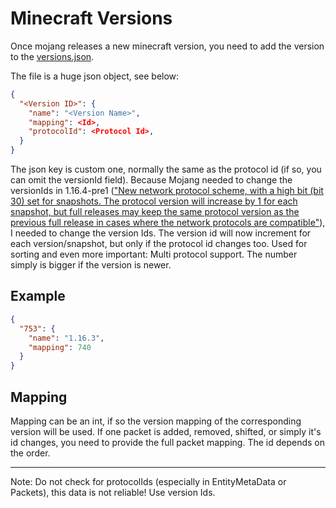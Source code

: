 # Minecraft Versions

Once mojang releases a new minecraft version, you need to add the version to the [versions.json](/src/main/resources/assets/mapping/versions.json).

The file is a huge json object, see below:

```json
{
  "<Version ID>": {
    "name": "<Version Name>",
    "mapping": <Id>,
    "protocolId": <Protocol Id>,
  }
}
```
The json key is custom one, normally the same as the protocol id (if so, you can omit the versionId field).
Because Mojang needed to change the versionIds in 1.16.4-pre1 (["New network protocol scheme, with a high bit (bit 30) set for snapshots. The protocol version will increase by 1 for each snapshot, but full releases may keep the same protocol version as the previous full release in cases where the network protocols are compatible"](https://www.minecraft.net/en-us/article/minecraft-1-16-4-pre-release-1)),
I needed to change the version Ids. The version id will now increment for each version/snapshot, but only if the protocol id changes too.
Used for sorting and even more important: Multi protocol support. The number simply is bigger if the version is newer.

## Example
```json
{
  "753": {
    "name": "1.16.3",
    "mapping": 740
  }
}
```

## Mapping
Mapping can be an int, if so the version mapping of the corresponding version will be used. If one packet is added, removed, shifted, or simply it's id changes,
you need to provide the full packet mapping. The id depends on the order.



---
Note: Do not check for protocolIds (especially  in EntityMetaData or Packets), this data is not reliable! Use version Ids.